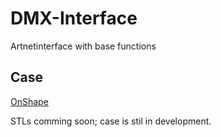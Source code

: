 # DMX-Interface

Artnetinterface with base functions

## Case

[OnShape](https://cad.onshape.com/documents/7363818fd18bf0cbf094790e/w/52455282b39e47fbde5d0e53/e/9bec98aa83a813dc9a4d6ab2)

STLs comming soon; case is stil in development.
